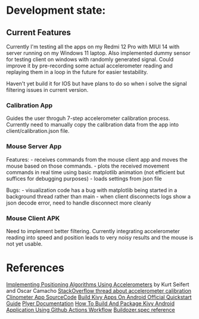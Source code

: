 # Development state:

## Current Features

Currently I'm testing all the apps on my Redmi 12 Pro with MIUI 14 with server running on my Windows 11 laptop.
Also implemented dummy sensor for testing client on windows with randomly generated signal.
Could improve it by pre-recording some actual accelerometer reading and replaying them in a loop in the future for easier testability.

Haven't yet build it for IOS but have plans to do so when i solve the signal filtering issues in current version.

### Calibration App

Guides the user throguh 7-step accelerometer calibration process.
Currently need to manually copy the calibration data from the app into client/calibration.json file.

### Mouse Server App

Features:
    - receives commands from the mouse client app and moves the mouse based on those commands.
    - plots the received movement commands in real time using basic matplotlib animation (not efficient but suffices for debugging purposes)
    - loads settings from json file

Bugs:
    - visualization code has a bug with matplotlib being started in a background thread rather than main
    - when client disconnects logs show a json decode error, need to handle disconnect more cleanly


### Mouse Client APK

Need to implement better filtering. Currently integrating accelerometer reading into speed and position leads to very noisy results and the mouse is not yet usable.


# References

[Implementing Positioning Algorithms Using Accelerometers](https://www.nxp.com/docs/en/application-note/AN3397.pdf) by Kurt Seifert and Oscar Camacho
[StackOverflow thread about accelerometer calibration](https://stackoverflow.com/questions/43364006/android-accelerometer-calibration)
[Clinometer App SourceCode](https://github.com/BasicAirData/Clinometer/blob/master/app/src/main/java/eu/basicairdata/clinometer/CalibrationActivity.java)
[Build Kivy Apps On Android Official Quickstart Guide](https://buildozer.readthedocs.io/en/latest/quickstart.html)
[Plyer Documentation](https://plyer.readthedocs.io/en/latest/api.html)
[How To Build And Package Kivy Android Application Using Github Actions Workflow](https://middlewaretechnologies.in/2023/07/how-to-build-and-package-kivy-android-application-using-github-actions-workflow.html)
[Buildozer.spec reference](https://buildozer.readthedocs.io/en/latest/specifications.html)
